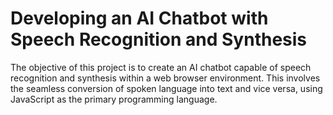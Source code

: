 <h1>Developing an AI Chatbot with Speech Recognition and Synthesis</h1>
The objective of this project is to create an AI chatbot capable of speech recognition and synthesis within a web browser environment. This involves the seamless conversion of spoken language into text and vice versa, using JavaScript as the primary programming language.



